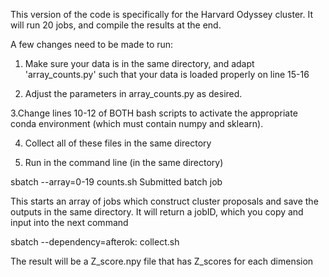 This version of the code is specifically for the Harvard Odyssey cluster. It will run 20 jobs, and compile the results at the end.

A few changes need to be made to run:

1. Make sure your data is in the same directory, and adapt 'array_counts.py' such that your data is loaded properly on line 15-16

2. Adjust the parameters in array_counts.py as desired.

3.Change lines 10-12 of BOTH bash scripts to activate the appropriate conda environment (which must contain numpy and sklearn).

4. Collect all of these files in the same directory

5. Run in the command line (in the same directory)

sbatch --array=0-19 counts.sh
Submitted batch job <jobID>


This starts an array of jobs which construct cluster proposals and save the outputs in the same directory. It will return a jobID, which you copy and input into the next command

sbatch --dependency=afterok:<jobID> collect.sh

The result will be a Z_score.npy file that has Z_scores for each dimension
